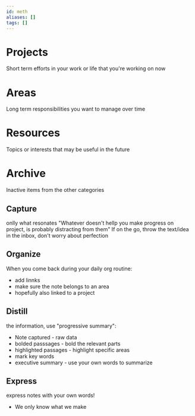 ```yaml
---
id: meth
aliases: []
tags: []
---
```


# Projects
Short term efforts in your work or life that you're working on now

# Areas
Long term responsibilities you want to manage over time

# Resources
Topics or interests that may be useful in the future

# Archive
Inactive items from the other categories

## Capture
onlly what resonates
"Whatever doesn't hellp you make progress on project, is probably distracting from them"
If on the go, throw the text/idea in the inbox, don't worry about perfection
## Organize
When you come back during your daily org routine:
- add linnks
- make sure the note belongs to an area
- hopefully also linked to a project
## Distill
the information, use "progressive summary":
- Note captured - raw data
- bolded passsages - bold the relevant parts
- highlighted passages - highlight specific areas
- mark key words
- executive summary - use your own words to summarize
## Express
express notes with your own words!
- We only know what we make
